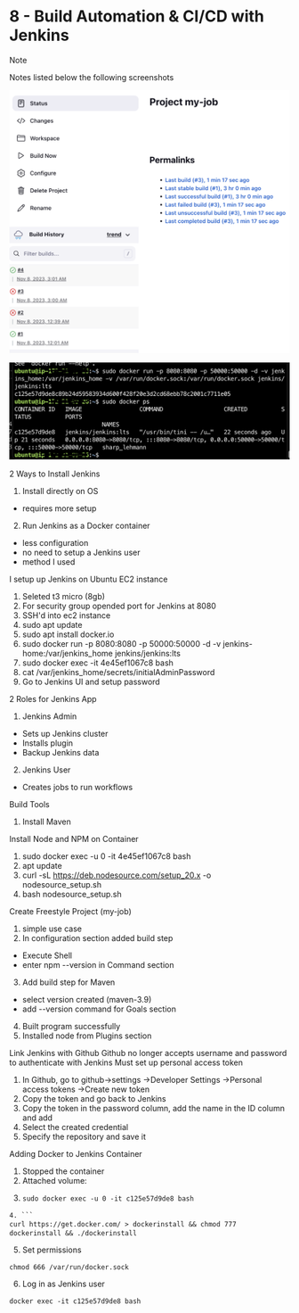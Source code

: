 # 8 - Build Automation & CI/CD with Jenkins

> [!NOTE]
> Notes listed below the following screenshots

![jenkins image](/images/08/jenkins-1.png)

![jenkins image](/images/08/jenkins-2.png)

2 Ways to Install Jenkins

1. Install directly on OS

- requires more setup

2. Run Jenkins as a Docker container

- less configuration
- no need to setup a Jenkins user
- method I used

I setup up Jenkins on Ubuntu EC2 instance

1. Seleted t3 micro (8gb)
2. For security group opended port for Jenkins at 8080
3. SSH'd into ec2 instance
4. sudo apt update
5. sudo apt install docker.io
6. sudo docker run -p 8080:8080 -p 50000:50000 -d -v jenkins-home:/var/jenkins_home jenkins/jenkins:lts
7. sudo docker exec -it 4e45ef1067c8 bash
8. cat /var/jenkins_home/secrets/initialAdminPassword
9. Go to Jenkins UI and setup password

2 Roles for Jenkins App

1. Jenkins Admin

- Sets up Jenkins cluster
- Installs plugin
- Backup Jenkins data

2. Jenkins User

- Creates jobs to run workflows

Build Tools

1. Install Maven

Install Node and NPM on Container

1. sudo docker exec -u 0 -it 4e45ef1067c8 bash
2. apt update
3. curl -sL https://deb.nodesource.com/setup_20.x -o nodesource_setup.sh
4. bash nodesource_setup.sh

Create Freestyle Project (my-job)

1. simple use case
2. In configuration section added build step

- Execute Shell
- enter npm --version in Command section

3. Add build step for Maven

- select version created (maven-3.9)
- add --version command for Goals section

4. Built program successfully
5. Installed node from Plugins section

Link Jenkins with Github
Github no longer accepts username and password to authenticate with Jenkins
Must set up personal access token

1. In Github, go to github->settings ->Developer Settings ->Personal access tokens ->Create new token
2. Copy the token and go back to Jenkins
3. Copy the token in the password column, add the name in the ID column and add
4. Select the created credential
5. Specify the repository and save it

Adding Docker to Jenkins Container

1. Stopped the container
2. Attached volume:
3. ```
   sudo docker exec -u 0 -it c125e57d9de8 bash
   ```

````
4. ```
curl https://get.docker.com/ > dockerinstall && chmod 777 dockerinstall && ./dockerinstall
````

5. Set permissions

```
chmod 666 /var/run/docker.sock
```

6. Log in as Jenkins user

```
docker exec -it c125e57d9de8 bash
```
